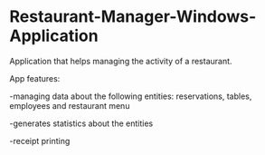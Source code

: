 # Restaurant-Manager-Windows-Application
Application that helps managing the activity of a restaurant.

App features:

-managing data about the following entities: reservations, tables, employees and restaurant menu

-generates statistics about the entities

-receipt printing

